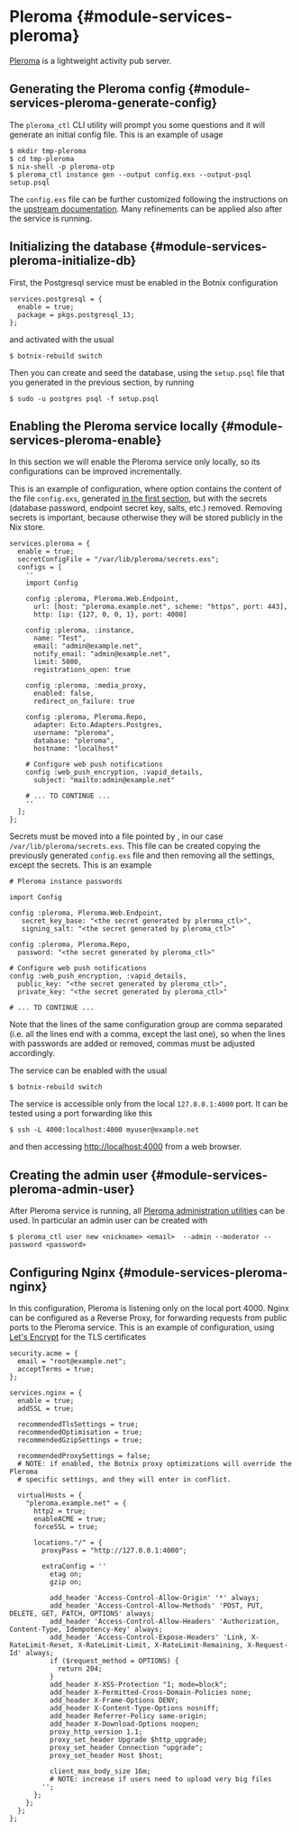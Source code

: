 # Pleroma {#module-services-pleroma}

[Pleroma](https://pleroma.social/) is a lightweight activity pub server.

## Generating the Pleroma config {#module-services-pleroma-generate-config}

The `pleroma_ctl` CLI utility will prompt you some questions and it will generate an initial config file. This is an example of usage
```ShellSession
$ mkdir tmp-pleroma
$ cd tmp-pleroma
$ nix-shell -p pleroma-otp
$ pleroma_ctl instance gen --output config.exs --output-psql setup.psql
```

The `config.exs` file can be further customized following the instructions on the [upstream documentation](https://docs-develop.pleroma.social/backend/configuration/cheatsheet/). Many refinements can be applied also after the service is running.

## Initializing the database {#module-services-pleroma-initialize-db}

First, the Postgresql service must be enabled in the Botnix configuration
```
services.postgresql = {
  enable = true;
  package = pkgs.postgresql_13;
};
```
and activated with the usual
```ShellSession
$ botnix-rebuild switch
```

Then you can create and seed the database, using the `setup.psql` file that you generated in the previous section, by running
```ShellSession
$ sudo -u postgres psql -f setup.psql
```

## Enabling the Pleroma service locally {#module-services-pleroma-enable}

In this section we will enable the Pleroma service only locally, so its configurations can be improved incrementally.

This is an example of configuration, where [](#opt-services.pleroma.configs) option contains the content of the file `config.exs`, generated [in the first section](#module-services-pleroma-generate-config), but with the secrets (database password, endpoint secret key, salts, etc.) removed. Removing secrets is important, because otherwise they will be stored publicly in the Nix store.
```
services.pleroma = {
  enable = true;
  secretConfigFile = "/var/lib/pleroma/secrets.exs";
  configs = [
    ''
    import Config

    config :pleroma, Pleroma.Web.Endpoint,
      url: [host: "pleroma.example.net", scheme: "https", port: 443],
      http: [ip: {127, 0, 0, 1}, port: 4000]

    config :pleroma, :instance,
      name: "Test",
      email: "admin@example.net",
      notify_email: "admin@example.net",
      limit: 5000,
      registrations_open: true

    config :pleroma, :media_proxy,
      enabled: false,
      redirect_on_failure: true

    config :pleroma, Pleroma.Repo,
      adapter: Ecto.Adapters.Postgres,
      username: "pleroma",
      database: "pleroma",
      hostname: "localhost"

    # Configure web push notifications
    config :web_push_encryption, :vapid_details,
      subject: "mailto:admin@example.net"

    # ... TO CONTINUE ...
    ''
  ];
};
```

Secrets must be moved into a file pointed by [](#opt-services.pleroma.secretConfigFile), in our case `/var/lib/pleroma/secrets.exs`. This file can be created copying the previously generated `config.exs` file and then removing all the settings, except the secrets. This is an example
```
# Pleroma instance passwords

import Config

config :pleroma, Pleroma.Web.Endpoint,
   secret_key_base: "<the secret generated by pleroma_ctl>",
   signing_salt: "<the secret generated by pleroma_ctl>"

config :pleroma, Pleroma.Repo,
  password: "<the secret generated by pleroma_ctl>"

# Configure web push notifications
config :web_push_encryption, :vapid_details,
  public_key: "<the secret generated by pleroma_ctl>",
  private_key: "<the secret generated by pleroma_ctl>"

# ... TO CONTINUE ...
```
Note that the lines of the same configuration group are comma separated (i.e. all the lines end with a comma, except the last one), so when the lines with passwords are added or removed, commas must be adjusted accordingly.

The service can be enabled with the usual
```ShellSession
$ botnix-rebuild switch
```

The service is accessible only from the local `127.0.0.1:4000` port. It can be tested using a port forwarding like this
```ShellSession
$ ssh -L 4000:localhost:4000 myuser@example.net
```
and then accessing <http://localhost:4000> from a web browser.

## Creating the admin user {#module-services-pleroma-admin-user}

After Pleroma service is running, all [Pleroma administration utilities](https://docs-develop.pleroma.social/) can be used. In particular an admin user can be created with
```ShellSession
$ pleroma_ctl user new <nickname> <email>  --admin --moderator --password <password>
```

## Configuring Nginx {#module-services-pleroma-nginx}

In this configuration, Pleroma is listening only on the local port 4000. Nginx can be configured as a Reverse Proxy, for forwarding requests from public ports to the Pleroma service. This is an example of configuration, using
[Let's Encrypt](https://letsencrypt.org/) for the TLS certificates
```
security.acme = {
  email = "root@example.net";
  acceptTerms = true;
};

services.nginx = {
  enable = true;
  addSSL = true;

  recommendedTlsSettings = true;
  recommendedOptimisation = true;
  recommendedGzipSettings = true;

  recommendedProxySettings = false;
  # NOTE: if enabled, the Botnix proxy optimizations will override the Pleroma
  # specific settings, and they will enter in conflict.

  virtualHosts = {
    "pleroma.example.net" = {
      http2 = true;
      enableACME = true;
      forceSSL = true;

      locations."/" = {
        proxyPass = "http://127.0.0.1:4000";

        extraConfig = ''
          etag on;
          gzip on;

          add_header 'Access-Control-Allow-Origin' '*' always;
          add_header 'Access-Control-Allow-Methods' 'POST, PUT, DELETE, GET, PATCH, OPTIONS' always;
          add_header 'Access-Control-Allow-Headers' 'Authorization, Content-Type, Idempotency-Key' always;
          add_header 'Access-Control-Expose-Headers' 'Link, X-RateLimit-Reset, X-RateLimit-Limit, X-RateLimit-Remaining, X-Request-Id' always;
          if ($request_method = OPTIONS) {
            return 204;
          }
          add_header X-XSS-Protection "1; mode=block";
          add_header X-Permitted-Cross-Domain-Policies none;
          add_header X-Frame-Options DENY;
          add_header X-Content-Type-Options nosniff;
          add_header Referrer-Policy same-origin;
          add_header X-Download-Options noopen;
          proxy_http_version 1.1;
          proxy_set_header Upgrade $http_upgrade;
          proxy_set_header Connection "upgrade";
          proxy_set_header Host $host;

          client_max_body_size 16m;
          # NOTE: increase if users need to upload very big files
        '';
      };
    };
  };
};
```
